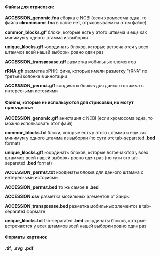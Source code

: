 #### Файлы для отрисовки:

**ACCESSION_genomic.fna** сборка с NCBI (если хромосома одна, то файла **chromosome.fna** в папке нет, отрисовываем на этом файле)

**common_blocks.gff** блоки, которые есть у этого штамма и еще как минимум у одного штамма из выборки

**unique_blocks.gff** координаты блоков, которые встречаются у всех штаммов всей нашей выборки ровно один раз

**ACCESSION_transposase.gff** разметка мобильных элементов

**rRNA.gff** разметка рРНК: фичи, которые имели разметку "rRNA" по третьей колонке в аннотации

**ACCESSION_permut.gff** коодинаты блоков для данного штамма с интересными историями


#### Файлы, которые не используются для отрисовки, но могут пригодиться

**ACCESSION_genomic.gff** аннотация с NCBI (если хромосома одна, то можно использовать этот файл)

**common_blocks.txt** блоки, которые есть у этого штамма и еще как минимум у одного штамма из выборки (по сути это tab-separeted **.bed** format)

**unique_blocks.gff** координаты блоков, которые встречаются у всех штаммов всей нашей выборки ровно один раз (по сути это tab-separeted **.bed** format)

**ACCESSION_permut.txt** коодинаты блоков для данного штамма с интересными историями

**ACCESSION_permut.bed** то же самое в **.bed**

**ACCESSION.csv** разметка мобильных элементов от Заиры

**ACCESSION_transposase.bed** разметка мобильных элементов в tab-separated формате

**unique_blocks.txt** tab-separated **.bed** координаты блоков, которые встречаются у всех штаммов всей нашей выборки ровно один раз

#### Форматы картинок

**.tif**, **.svg**, **.pdf**

